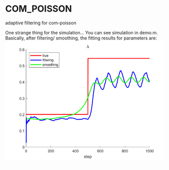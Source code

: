 # COM_POISSON
 adaptive filtering for com-poisson


One strange thing for the simulation... You can see simulation in demo.m.
Basically, after filtering/ smoothing, the fitting results for parameters are:
![image](https://github.com/weigcdsb/COM_POISSON/blob/main/lambda.png)
<img src="https://github.com/weigcdsb/COM_POISSON/blob/main/lambda.png" width="1">


